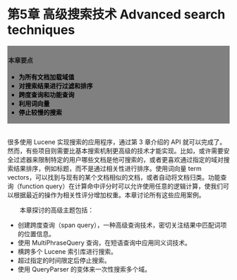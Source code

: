 # 第5章 高级搜索技术 Advanced search techniques #

<div style="background-color:gray;padding:2px;">
<h4>本章要点</h4>
    <ul style="list-style-type:square">
        <li style="font-weight:bold;color:black;">为所有文档加载域值</li>
        <li style="font-weight:bold;color:black;">对搜索结果进行过滤和排序</li>
        <li style="font-weight:bold;color:black;">跨度查询和功能查询</li>
        <li style="font-weight:bold;color:black;">利用词向量</li>
        <li style="font-weight:bold;color:black;">停止较慢的搜索</li>
    </ul>
</div>

<br/>

很多使用 Lucene 实现搜索的应用程序，通过第 3 章介绍的 API 就可以完成了。然而，有些项目则需要比基本搜索机制更高级的技术才能实现。比如，或许需要安全过滤器来限制特定的用户哪些文档是他可搜索的，或者更喜欢通过指定的域对搜索结果排序，例如标题，而不是通过相关性进行排序。使用词向量 term vectors，可以找到与现有的某个文档相似的文档，或者自动将文档归类。功能查询（function query）在计算命中评分时可以允许使用任意的逻辑计算，使我们可以根据最近的操作为相关性评分增加权重。本章讨论所有这些应用案例。

&emsp;&emsp;本章探讨的高级主题包括：
- 创建跨度查询（span query），一种高级查询技术，密切关注结果中匹配词项的位置信息。
- 使用 MultiPhraseQuery 查询，在短语查询中应用同义词技术。
- 横跨多个 Lucene 索引库进行搜索。
- 超过指定的时间限定后停止搜索。
- 使用 QueryParser 的变体来一次性搜索多个域。


























